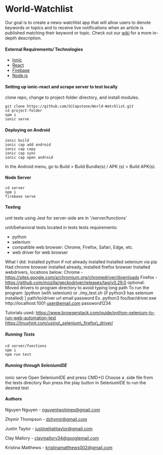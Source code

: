 # World-Watchlist

Our goal is to create a news-watchlist app that will allow users to denote keywords or topics and to receive live notifications when an article is published matching their keyword or topic. Check out our [wiki](https://github.com/SCCapstone/World-Watchlist/wiki/Project-Description) for a more in-depth description. 

#### External Requirements/ Technologies

- [Ionic](https://ionicframework.com/)
- [React](https://ionicframework.com/docs/react)
- [Firebase](https://firebase.google.com/)
- [Node.js](https://nodejs.org/en/)

#### Setting up ionic-react and scrape server to test locally
clone repo, change to project-folder directory, and install modules.

``` 
git clone https://github.com/SCCapstone/World-Watchlist.git
cd project-folder
npm i
ionic serve
```
#### Deploying on Android
```
ionic build
ionic cap add android
ionic cap copy
ionic cap sync
ionic cap open android
```
In the Android menu, go to Build > Build Bundle(s) / APK (s) > Build APK(s).

#### Node Server

``` 
cd server
npm i
firebase serve
```


#### Testing

unit tests using Jest for server-side are in '/server/functions' 

unit/behavioral tests located in tests
tests requirements:
- python
- selenium
- compatible web browser: Chrome, Firefox, Safari, Edge, etc.
- web driver for web browser

What I did:
	Installed python if not already installed
	Installed selenium via pip
	Had chrome browser installed already, installed firefox browser
	Installed webdrivers, locations below:
		Chrome - https://sites.google.com/a/chromium.org/chromedriver/downloads
		Firefox - https://github.com/mozilla/geckodriver/releases/tag/v0.29.0
	optional: Moved drivers to program directory to avoid typing long path
To run the program:
	[python (with selenium) or ./my_test.sh (if python3 has selenium installed) ] path/to/driver url email password
	Ex. python3 foo/bar/driver.exe http://localhost:1001 user@email.com password1234

Tutorials used:
https://www.browserstack.com/guide/python-selenium-to-run-web-automation-test
https://linuxhint.com/using\_selenium\_firefox\_driver/


##### Running Tests
``` 
cd server/functions
npm i
npm run test
```
##### Running through SeleniumIDE
ionic serve
Open SeleniumIDE and press CMD+O
Choose a .side file from the tests directory
Run press the play button in SeleniumIDE to run the desired test
#### Authors

Nguyen Nguyen - nguyentwotimes@gmail.com

Zhymir Thompson - dzhymir@gmail.com

Justin Taylor - justinelijahtaylor@gmail.com

Clay Mallory - claymallory34@googlemail.com

Kristina Matthews - kristinamatthews002@gmail.com

